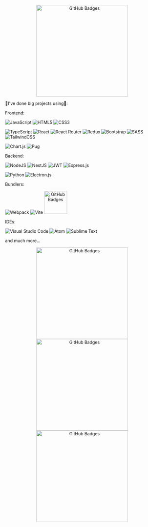 <div align="center">
  <a target="_blank" href="https://artuchka-portfolio.vercel.app/">
    <img width="300" alt="GitHub Badges" src="https://img.shields.io/badge/-Portfolio-blue?style=for-the-badge" />
  </a>
</div>




🧰I've done big projects using🧰:

Frontend:

![JavaScript](https://img.shields.io/badge/javascript-%23323330.svg?style=for-the-badge&logo=javascript&logoColor=%23F7DF1E)
![HTML5](https://img.shields.io/badge/html5-%23E34F26.svg?style=for-the-badge&logo=html5&logoColor=white)
![CSS3](https://img.shields.io/badge/css3-%231572B6.svg?style=for-the-badge&logo=css3&logoColor=white)

![TypeScript](https://img.shields.io/badge/typescript-%23007ACC.svg?style=for-the-badge&logo=typescript&logoColor=white)
![React](https://img.shields.io/badge/react-%2320232a.svg?style=for-the-badge&logo=react&logoColor=%2361DAFB)
![React Router](https://img.shields.io/badge/React_Router-CA4245?style=for-the-badge&logo=react-router&logoColor=white)
![Redux](https://img.shields.io/badge/redux-%23593d88.svg?style=for-the-badge&logo=redux&logoColor=white)
![Bootstrap](https://img.shields.io/badge/bootstrap-%23563D7C.svg?style=for-the-badge&logo=bootstrap&logoColor=white)
![SASS](https://img.shields.io/badge/SASS-hotpink.svg?style=for-the-badge&logo=SASS&logoColor=white)
![TailwindCSS](https://img.shields.io/badge/tailwindcss-%2338B2AC.svg?style=for-the-badge&logo=tailwind-css&logoColor=white)

![Chart.js](https://img.shields.io/badge/chart.js-F5788D.svg?style=for-the-badge&logo=chart.js&logoColor=white)
![Pug](https://img.shields.io/badge/Pug-FFF?style=for-the-badge&logo=pug&logoColor=A86454)

Backend:

![NodeJS](https://img.shields.io/badge/node.js-6DA55F?style=for-the-badge&logo=node.js&logoColor=white)
![NestJS](https://img.shields.io/badge/nestjs-%23E0234E.svg?style=for-the-badge&logo=nestjs&logoColor=white)
![JWT](https://img.shields.io/badge/JWT-black?style=for-the-badge&logo=JSON%20web%20tokens)
![Express.js](https://img.shields.io/badge/express.js-%23404d59.svg?style=for-the-badge&logo=express&logoColor=%2361DAFB)

![Python](https://img.shields.io/badge/python-3670A0?style=for-the-badge&logo=python&logoColor=ffdd54)
![Electron.js](https://img.shields.io/badge/Electron-191970?style=for-the-badge&logo=Electron&logoColor=white)

Bundlers:

![Webpack](https://img.shields.io/badge/webpack-%238DD6F9.svg?style=for-the-badge&logo=webpack&logoColor=black)
![Vite](https://img.shields.io/badge/vite-%23646CFF.svg?style=for-the-badge&logo=vite&logoColor=white)
<span align="center">
  <a target="_blank" href="https://github.com/Artuchka/social-network-backend">
    <img width="75" alt="GitHub Badges" src="https://img.shields.io/badge/Parcel-brown?style=for-the-badge" />
  </a>
</span>

IDEs:

![Visual Studio Code](https://img.shields.io/badge/Visual%20Studio%20Code-0078d7.svg?style=for-the-badge&logo=visual-studio-code&logoColor=white)
![Atom](https://img.shields.io/badge/Atom-%2366595C.svg?style=for-the-badge&logo=atom&logoColor=white)
![Sublime Text](https://img.shields.io/badge/sublime_text-%23575757.svg?style=for-the-badge&logo=sublime-text&logoColor=important)

and much more...

<div align="center">
  
  <a target="_blank" href="https://miro.com/app/board/uXjVPaOVjo4=/?share_link_id=456633706008">
    <img width="300" alt="GitHub Badges" src="https://img.shields.io/badge/Mind-Map-orange?style=for-the-badge" />
  </a>
  
</div>


<div align="center">
  
  <a target="_blank" href="https://github.com/Artuchka/social-network-backend">
    <img width="300" alt="GitHub Badges" src="https://img.shields.io/badge/Currently_Working_ON-blue?style=for-the-badge" />
  </a>
  
</div>


<div align="center">
  
  <a target="_blank" href="https://github.com/Artuchka/ozon-front">
    <img width="300" alt="GitHub Badges" src="https://img.shields.io/badge/last_project-lightgray?style=for-the-badge" />
  </a>
  
</div>




<!---
Artuchka/Artuchka is a ✨ special ✨ repository because its `README.md` (this file) appears on your GitHub profile.
You can click the Preview link to take a look at your changes.
--->
